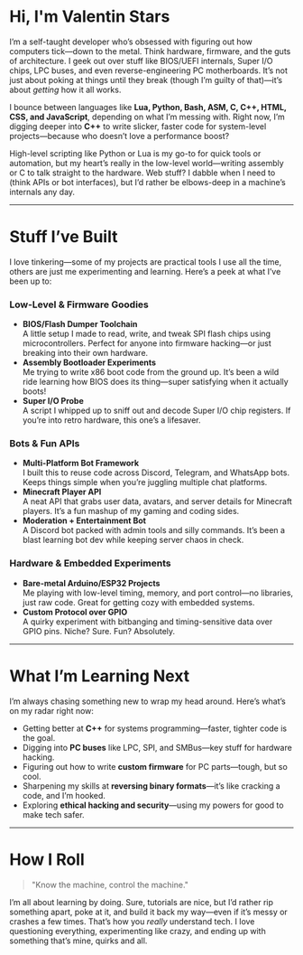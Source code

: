 # Hi, I'm Valentin Stars

I’m a self-taught developer who’s obsessed with figuring out how computers tick—down to the metal. Think hardware, firmware, and the guts of architecture. I geek out over stuff like BIOS/UEFI internals, Super I/O chips, LPC buses, and even reverse-engineering PC motherboards. It’s not just about poking at things until they break (though I’m guilty of that)—it’s about *getting* how it all works.

I bounce between languages like **Lua, Python, Bash, ASM, C, C++, HTML, CSS, and JavaScript**, depending on what I’m messing with. Right now, I’m digging deeper into **C++** to write slicker, faster code for system-level projects—because who doesn’t love a performance boost?

High-level scripting like Python or Lua is my go-to for quick tools or automation, but my heart’s really in the low-level world—writing assembly or C to talk straight to the hardware. Web stuff? I dabble when I need to (think APIs or bot interfaces), but I’d rather be elbows-deep in a machine’s internals any day.

---

# Stuff I’ve Built

I love tinkering—some of my projects are practical tools I use all the time, others are just me experimenting and learning. Here’s a peek at what I’ve been up to:

### Low-Level & Firmware Goodies
- **BIOS/Flash Dumper Toolchain**  
  A little setup I made to read, write, and tweak SPI flash chips using microcontrollers. Perfect for anyone into firmware hacking—or just breaking into their own hardware.  
- **Assembly Bootloader Experiments**  
  Me trying to write x86 boot code from the ground up. It’s been a wild ride learning how BIOS does its thing—super satisfying when it actually boots!  
- **Super I/O Probe**  
  A script I whipped up to sniff out and decode Super I/O chip registers. If you’re into retro hardware, this one’s a lifesaver.  

### Bots & Fun APIs
- **Multi-Platform Bot Framework**  
  I built this to reuse code across Discord, Telegram, and WhatsApp bots. Keeps things simple when you’re juggling multiple chat platforms.  
- **Minecraft Player API**  
  A neat API that grabs user data, avatars, and server details for Minecraft players. It’s a fun mashup of my gaming and coding sides.  
- **Moderation + Entertainment Bot**  
  A Discord bot packed with admin tools and silly commands. It’s been a blast learning bot dev while keeping server chaos in check.  

### Hardware & Embedded Experiments
- **Bare-metal Arduino/ESP32 Projects**  
  Me playing with low-level timing, memory, and port control—no libraries, just raw code. Great for getting cozy with embedded systems.  
- **Custom Protocol over GPIO**  
  A quirky experiment with bitbanging and timing-sensitive data over GPIO pins. Niche? Sure. Fun? Absolutely.  

---

# What I’m Learning Next

I’m always chasing something new to wrap my head around. Here’s what’s on my radar right now:  
- Getting better at **C++** for systems programming—faster, tighter code is the goal.  
- Digging into **PC buses** like LPC, SPI, and SMBus—key stuff for hardware hacking.  
- Figuring out how to write **custom firmware** for PC parts—tough, but so cool.  
- Sharpening my skills at **reversing binary formats**—it’s like cracking a code, and I’m hooked.  
- Exploring **ethical hacking and security**—using my powers for good to make tech safer.  

---

# How I Roll

> "Know the machine, control the machine."  

I’m all about learning by doing. Sure, tutorials are nice, but I’d rather rip something apart, poke at it, and build it back my way—even if it’s messy or crashes a few times. That’s how you *really* understand tech. I love questioning everything, experimenting like crazy, and ending up with something that’s mine, quirks and all.

<!---
ValentinStars/ValentinStars is a ✨ special ✨ repository because its `README.md` (this file) appears on your GitHub profile.
You can click the Preview link to take a look at your changes.
--->
